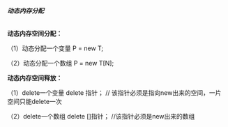 ###### **动态内存分配**

**动态内存空间分配：**  

（1）动态分配一个变量     P = new T;

（2）动态分配一个数组     P = new T[N];

**动态内存空间释放：**  

（1）delete一个变量     delete 指针； // 该指针必须是指向new出来的空间，一片空间只能delete一次

（2）delete一个数组     delete []指针； //该指针必须是new出来的数组